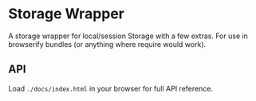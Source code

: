 # Storage Wrapper

A storage wrapper for local/session Storage with a few extras. For use in browserify bundles (or anything where require would work).

## API

Load `./docs/index.html` in your browser for full API reference.
